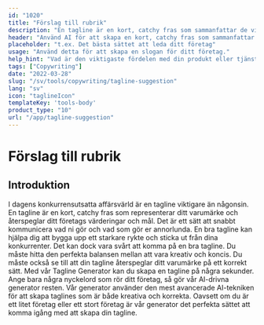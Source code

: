 ```yaml
---
id: "1020"
title: "Förslag till rubrik"
description: "En tagline är en kort, catchy fras som sammanfattar de viktigaste fördelarna med en produkt eller tjänst. Den används ofta i reklam och marknadsföring och bör kunna fånga företagets essens med några få ord."
header: "Använd AI för att skapa en kort, catchy fras som sammanfattar den viktigaste fördelen med din produkt eller tjänst."
placeholder: "t.ex. Det bästa sättet att leda ditt företag"
usage: "Använd detta för att skapa en slogan för ditt företag."
help_hint: "Vad är den viktigaste fördelen med din produkt eller tjänst? Skriv ner det så förvandlar vi det till en Tagline."
tags: ["Copywriting"]
date: "2022-03-28"
slug: "/sv/tools/copywriting/tagline-suggestion"
lang: "sv"
icon: "taglineIcon"
templateKey: 'tools-body'
product_type: "10"
url: "/app/tagline-suggestion"
---
```


# Förslag till rubrik

## Introduktion

I dagens konkurrensutsatta affärsvärld är en tagline viktigare än någonsin. En tagline är en kort, catchy fras som representerar ditt varumärke och återspeglar ditt företags värderingar och mål. Det är ett sätt att snabbt kommunicera vad ni gör och vad som gör er annorlunda. En bra tagline kan hjälpa dig att bygga upp ett starkare rykte och sticka ut från dina konkurrenter. Det kan dock vara svårt att komma på en bra tagline. Du måste hitta den perfekta balansen mellan att vara kreativ och koncis. Du måste också se till att din tagline återspeglar ditt varumärke på ett korrekt sätt. Med vår Tagline Generator kan du skapa en tagline på några sekunder. Ange bara några nyckelord som rör ditt företag, så gör vår AI-drivna generator resten. Vår generator använder den mest avancerade AI-tekniken för att skapa taglines som är både kreativa och korrekta. Oavsett om du är ett litet företag eller ett stort företag är vår generator det perfekta sättet att komma igång med att skapa din tagline.
